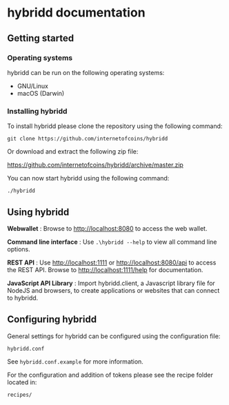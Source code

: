 # hybridd documentation

## Getting started

### Operating systems

hybridd can be run on the following operating systems:

- GNU/Linux
- macOS (Darwin)

### Installing hybridd

To install hybridd please clone the repository using the following command:

```
git clone https://github.com/internetofcoins/hybridd
```

Or download and extract the following zip file:

<https://github.com/internetofcoins/hybridd/archive/master.zip>

You can now start hybridd using the following command:

```
./hybridd
```

## Using hybridd

**Webwallet** : Browse to <http://localhost:8080> to access the web wallet.

**Command line interface** : Use `.\hybridd --help` to view all command line options.

**REST API** : Use  <http://localhost:1111> or <http://localhost:8080/api> to access the REST API. Browse to <http://localhost:1111/help> for documentation.

**JavaScript API Library** : Import hybridd.client, a Javascript library file for NodeJS and browsers,  to create applications or websites that can connect to hybridd.

## Configuring hybridd

General settings for hybridd can be configured using the configuration file:

```
hybridd.conf
```

See `hybridd.conf.example` for more information.

For the configuration and addition of tokens please see the recipe folder located in:

```
recipes/
```
